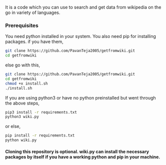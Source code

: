 It is a code which you can use to search and get data from wikipedia on the go in variety of languages.

### Prerequisites
You need python installed in your system. You also need pip for installing packages.
if you have them,
```bash
git clone https://github.com/PavanTeja2005/getfromwiki.git
cd getfromwiki
```
else go with this,
```bash
git clone https://github.com/PavanTeja2005/getfromwiki.git
cd getfromwiki
chmod +x install.sh
./install.sh
```
If you are using python3 or have no python preinstalled but went through the above steps,
```bash
pip3 install -r requirements.txt
python3 wiki.py
```
or else,
```bash
pip install -r requirements.txt
python wiki.py
```

#### Cloning this repository is optional. wiki.py can install the necessary packages by itself if you have a working python and pip in your machine.

